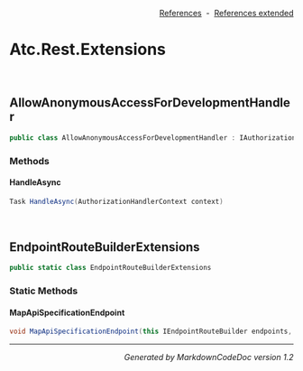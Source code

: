 <div style='text-align: right'>

[References](Index.md)&nbsp;&nbsp;-&nbsp;&nbsp;[References extended](IndexExtended.md)
</div>

# Atc.Rest.Extensions

<br />


## AllowAnonymousAccessForDevelopmentHandler

```csharp
public class AllowAnonymousAccessForDevelopmentHandler : IAuthorizationHandler
```

### Methods


#### HandleAsync

```csharp
Task HandleAsync(AuthorizationHandlerContext context)
```

<br />


## EndpointRouteBuilderExtensions

```csharp
public static class EndpointRouteBuilderExtensions
```

### Static Methods


#### MapApiSpecificationEndpoint

```csharp
void MapApiSpecificationEndpoint(this IEndpointRouteBuilder endpoints, List<AssemblyPairOptions> assemblyPairs)
```
<hr /><div style='text-align: right'><i>Generated by MarkdownCodeDoc version 1.2</i></div>
